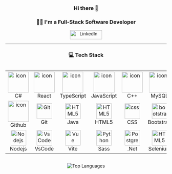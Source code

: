 <h3 align="center"><b>Hi there 👋</b></h3>
<h3 align="center"><b>👩‍💻 I'm a Full-Stack Software Developer</b></h3>


<p align="center">
  <a href="https://linkedin.com/in/çiğdemçakır/">
   <img src="https://img.shields.io/badge/LinkedIn-%230077B5.svg?logo=linkedin&logoColor=white" alt="LinkedIn" style="width: 100px; height: 28px;"/>
  </a>
</p>

---

<h3 align="center"><b>💻 Tech Stack</b></h3>
<div style="display: flex; align-items: flex-start; align: center">
<table align="center">
  <tr>
    <td align="center" width="96">
        <img src="https://techstack-generator.vercel.app/csharp-icon.svg" alt="icon" width="65" height="65" />
      <br>C#
    </td>
    <td align="center" width="96">
        <img src="https://techstack-generator.vercel.app/react-icon.svg" alt="icon" width="65" height="65" />
      <br>React
    </td>
    <td align="center" width="96">
        <img src="https://techstack-generator.vercel.app/ts-icon.svg" alt="icon" width="65" height="65" />
      <br>TypeScript
    </td>
    <td align="center" width="96">
        <img src="https://techstack-generator.vercel.app/js-icon.svg" alt="icon" width="65" height="65" />
      <br>JavaScript
    </td>
    <td align="center" width="96">
        <img src="https://techstack-generator.vercel.app/cpp-icon.svg" alt="icon" width="65" height="65" />
      <br>C++
    <td align="center" width="96">
        <img src="https://techstack-generator.vercel.app/mysql-icon.svg" alt="icon" width="65" height="65" />
      <br>MySQL
    </td>
  </tr>
  <tr>
    <td align="center" width="96">
        <img src="https://techstack-generator.vercel.app/github-icon.svg" alt="icon" width="65" height="65" />
      <br>Github
    </td>
    <td align="center" width="96"> 
        <img src="https://user-images.githubusercontent.com/25181517/192108372-f71d70ac-7ae6-4c0d-8395-51d8870c2ef0.png" width="48" height="48" alt="Git" />
      <br>Git
    </td>
    <td align="center" width="96">
        <img src="https://skillicons.dev/icons?i=java" width="48" height="48" alt="HTML5" />
      <br>Java
    </td>
    <td align="center"  width="96">
        <img src="https://skillicons.dev/icons?i=html" width="48" height="48" alt="HTML5" />
      <br>HTML5
    </td>
    <td align="center" width="96">
        <img src="https://skillicons.dev/icons?i=css" width="48" height="48" alt="css" />
      <br>CSS
    </td>
     <td align="center"  width="96">
        <img src="https://skillicons.dev/icons?i=bootstrap" width="48" height="48" alt="bootstrap" />
      <br>Bootstrap
    </td>
  </tr>
 <tr>
        <td align="center" width="96">
        <img src="https://skillicons.dev/icons?i=nodejs" width="48" height="48" alt="Nodejs" />
      <br>Nodejs
      </td>
      </td>
            <td align="center" width="96">
        <img src="https://skillicons.dev/icons?i=vscode" width="48" height="48" alt="VsCode" />
      <br>VsCode
    </td>
              <td align="center" width="96">
        <img src="https://skillicons.dev/icons?i=vite" width="48" height="48" alt="Vue" />
      <br>Vite
    </td>
              <td align="center" width="96">
        <img src="https://skillicons.dev/icons?i=py" width="48" height="48" alt="Python" />
      <br>Sass
    <td align="center" width="96">
        <img src="https://skillicons.dev/icons?i=dotnet" width="48" height="48" alt="PostgreSQL" />
      <br>.Net
    </td>
  <td align="center" width="96">
        <img src="https://skillicons.dev/icons?i=selenium" width="48" height="48" alt="HTML5" />
      <br>Selenium
    </td>
 </tr>
</table>
<br><br>


</div>


<p align="center">


<p align="center">
  <img src="https://github-readme-stats.vercel.app/api/top-langs/?username=medgicakir&theme=react&hide_border=false&include_all_commits=true&count_private=true&layout=compact" alt="Top Languages" />
</p>

